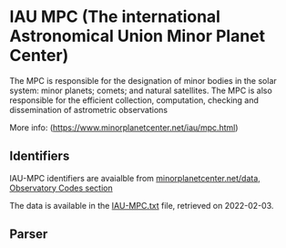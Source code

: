 # IAU MPC (The international Astronomical Union Minor Planet Center) 

The MPC is responsible for the designation of minor bodies in the solar system: minor planets; comets; and natural satellites. The MPC is also responsible for the efficient collection, computation, checking and dissemination of astrometric observations 
 
More info:
(https://www.minorplanetcenter.net/iau/mpc.html)

## Identifiers
IAU-MPC identifiers are avaialble from [minorplanetcenter.net/data, Observatory Codes section](https://www.minorplanetcenter.net/iau/lists/ObsCodes.html)

The data is available in the [IAU-MPC.txt](IAU-MPC.txt) file, retrieved on 2022-02-03.


## Parser

